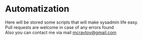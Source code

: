 # Automatization
Here will be stored some scripts that will make sysadmin life easy.<br/>
Pull requests are welcome in case of any errors found<br/>
Also you can contact me via mail <a href="mailto:mcravtov@gmail.com">mcravtov@gmail.com</a>